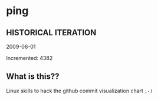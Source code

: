 # ping

## HISTORICAL ITERATION
2009-06-01

Incremented: 4382

## What is this?? 
Linux skills to hack the github commit visualization chart `;-)`
